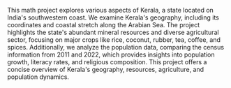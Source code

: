 This math project explores various aspects of Kerala, a state located on India's southwestern coast. We examine Kerala's geography, including its coordinates and coastal stretch along the Arabian Sea. The project highlights the state's abundant mineral resources and diverse agricultural sector, focusing on major crops like rice, coconut, rubber, tea, coffee, and spices. Additionally, we analyze the population data, comparing the census information from 2011 and 2022, which provides insights into population growth, literacy rates, and religious composition. This project offers a concise overview of Kerala's geography, resources, agriculture, and population dynamics.
